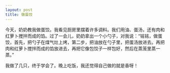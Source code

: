 ```yaml
---
layout: post
title: 做蛋饺
---
```



今天，奶奶教我做蛋饺。我看见厨房里摆着许多调料。我们用油、蛋汤，还有肉和红萝卜搅拌而成的馅。过了一会儿，奶奶拿出一个小勺子，对我说：“铭铭，做蛋饺，首先，把勺子在煤气灶上烤，第二步，把油放在勺子里，把蛋汤放进去。再把肉和红萝卜搅拌而成的馅放进去，再把它像包饺子一样包好，然后在蒸笼里蒸一蒸。”

我做了几只，终于学会了。晚上吃饭，我还觉得自己做的就是香呀！
